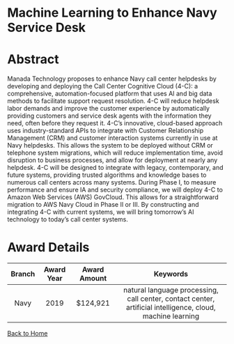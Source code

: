 
Machine Learning to Enhance Navy Service Desk
=============================================

# Abstract


Manada Technology proposes to enhance Navy call center helpdesks by developing and deploying the Call Center Cognitive Cloud (4-C): a comprehensive, automation-focused platform that uses AI and big data methods to facilitate support request resolution. 4-C will reduce helpdesk labor demands and improve the customer experience by automatically providing customers and service desk agents with the information they need, often before they request it. 4-C’s innovative, cloud-based approach uses industry-standard APIs to integrate with Customer Relationship Management (CRM) and customer interaction systems currently in use at Navy helpdesks. This allows the system to be deployed without CRM or telephone system migrations, which will reduce implementation time, avoid disruption to business processes, and allow for deployment at nearly any helpdesk. 4-C will be designed to integrate with legacy, contemporary, and future systems, providing trusted algorithms and knowledge bases to numerous call centers across many systems. During Phase I, to measure performance and ensure IA and security compliance, we will deploy 4-C to Amazon Web Services (AWS) GovCloud. This allows for a straightforward migration to AWS Navy Cloud in Phase II or III. By constructing and integrating 4-C with current systems, we will bring tomorrow’s AI technology to today’s call center systems.  

# Award Details

|Branch|Award Year|Award Amount|Keywords|
| :---: | :---: | :---: | :---: |
|Navy|2019|$124,921|natural language processing, call center, contact center, artificial intelligence, cloud, machine learning|
  
  


[Back to Home](https://github.com/chrischow/dod_sbir_awards/JH/#1998)